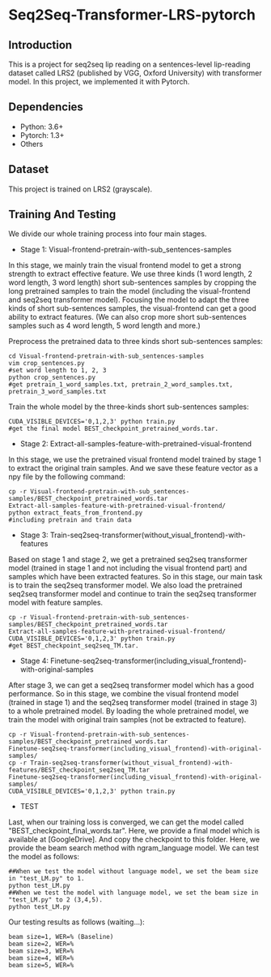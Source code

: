 # Seq2Seq-Transformer-LRS-pytorch
Introduction
----
This is a project for seq2seq lip reading on a sentences-level lip-reading dataset called LRS2 (published by VGG, Oxford University) with 
transformer model. In this project, we implemented it with Pytorch.

Dependencies
----
* Python: 3.6+
* Pytorch: 1.3+
* Others

Dataset
----
This project is trained on LRS2 (grayscale).

Training And Testing
----
We divide our whole training process into four main stages.
* Stage 1: Visual-frontend-pretrain-with-sub_sentences-samples

In this stage, we mainly train the visual frontend model to get a strong strength to 
extract effective feature. We use three kinds (1 word length, 2 word length, 3 word length) 
short sub-sentences samples by cropping the long pretrained samples to train the 
model (including the visual-frontend and seq2seq transformer model).
Focusing the model to adapt the three kinds of short sub-sentences samples, the 
visual-frontend can get a good ability to extract features. 
(We can also crop more short sub-sentences samples such as 4 word length, 5 word length and more.)

Preprocess the pretrained data to three kinds short sub-sentences samples:
```
cd Visual-frontend-pretrain-with-sub_sentences-samples
vim crop_sentences.py
#set word length to 1, 2, 3
python crop_sentences.py
#get pretrain_1_word_samples.txt, pretrain_2_word_samples.txt, pretrain_3_word_samples.txt
```

Train the whole model by the three-kinds short sub-sentences samples:
```
CUDA_VISIBLE_DEVICES='0,1,2,3' python train.py
#get the final model BEST_checkpoint_pretrained_words.tar.
```
* Stage 2: Extract-all-samples-feature-with-pretrained-visual-frontend

In this stage, we use the pretrained visual frontend model trained by stage 1 to extract 
the original train samples. And we save these feature vector as a npy file by the following 
command:
```
cp -r Visual-frontend-pretrain-with-sub_sentences-samples/BEST_checkpoint_pretrained_words.tar 
Extract-all-samples-feature-with-pretrained-visual-frontend/
python extract_feats_from_frontend.py
#including pretrain and train data
``` 
* Stage 3: Train-seq2seq-transformer(without_visual_frontend)-with-features

Based on stage 1 and stage 2, we get a pretrained seq2seq transformer model 
(trained in stage 1 and not including the visual frontend part)
and samples which have been extracted features.
So in this stage, our main task is to train the seq2seq transformer model.
We also load the pretrained seq2seq transformer model and continue to train the seq2seq 
transformer model with feature samples.
```
cp -r Visual-frontend-pretrain-with-sub_sentences-samples/BEST_checkpoint_pretrained_words.tar 
Extract-all-samples-feature-with-pretrained-visual-frontend/
CUDA_VISIBLE_DEVICES='0,1,2,3' python train.py
#get BEST_checkpoint_seq2seq_TM.tar.
```
* Stage 4: Finetune-seq2seq-transformer(including_visual_frontend)-with-original-samples

After stage 3, we can get a seq2seq transformer model which has a good performance. So in this 
stage, we combine the visual frontend model (trained in stage 1) and the seq2seq transformer model 
(trained in stage 3) to a whole pretrained model. By loading the whole pretrained model, we train the model with 
original train samples (not be extracted to feature).
```
cp -r Visual-frontend-pretrain-with-sub_sentences-samples/BEST_checkpoint_pretrained_words.tar 
Finetune-seq2seq-transformer(including_visual_frontend)-with-original-samples/
cp -r Train-seq2seq-transformer(without_visual_frontend)-with-features/BEST_checkpoint_seq2seq_TM.tar
Finetune-seq2seq-transformer(including_visual_frontend)-with-original-samples/
CUDA_VISIBLE_DEVICES='0,1,2,3' python train.py
```
* TEST

Last, when our training loss is converged, we can get the model called "BEST_checkpoint_final_words.tar".
Here, we provide a final model which is available at [GoogleDrive].
And copy the checkpoint to this folder. Here, we provide the beam search method with ngram_language model.
We can test the model as follows:
```
##When we test the model without language model, we set the beam size in "test_LM.py" to 1.
python test_LM.py
##When we test the model with language model, we set the beam size in "test_LM.py" to 2 (3,4,5).
python test_LM.py
```
Our testing results as follows (waiting...):
```
beam size=1, WER=% (Baseline)
beam size=2, WER=%
beam size=3, WER=%
beam size=4, WER=%
beam size=5, WER=%
```


 
